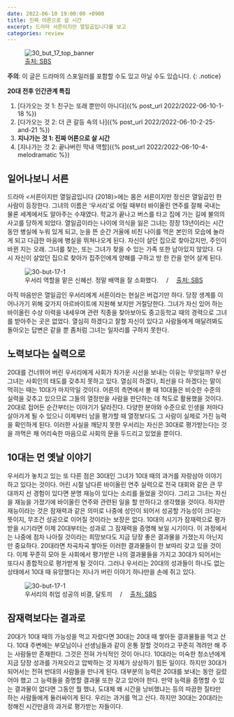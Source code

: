```yaml
---
date: 2022-06-10 19:00:00 +0900
title: 진짜 어른으로 살 시간
excerpt: 드라마 서른이지만 열일곱입니다를 보고
categories: review
---
```


<figure>
  <img src="https://i.imgur.com/YkiT2tp.jpg"
       alt="30_but_17_top_banner">
  <figcaption>
    <a href="https://programs.sbs.co.kr/drama/30but17/main">
      출처: SBS
    </a>
  </figcaption>
</figure>

**주의**: 이 글은 드라마의 스포일러를 포함할 수도 있고 아닐 수도 있습니다.
{: .notice}

**20대 전후 인간관계 특집**

1. [다가오는 것 1: 친구는 또래 뿐만이 아니다]({% post_url 2022/2022-06-10-1-18 %})
1. [다가오는 것 2: 더 큰 갈등 속의 나]({% post_url 2022/2022-06-10-2-25-and-21 %})
1. **지나가는 것 1: 진짜 어른으로 살 시간**
1. [지나가는 것 2: 끝나버린 막내 역할]({% post_url 2022/2022-06-10-4-melodramatic %})

## 일어나보니 서른

드라마 <서른이지만 열일곱입니다 (2018)>에는 몸은 서른이지만 정신은 열일곱인 한
사람이 등장한다. 그녀의 이름은 ‘우서리’로 어릴 때부터 바이올린 연주를 잘해
국내는 물론 세계에서도 알아주는 수재였다. 학교가 끝나고 버스를 타고 집에 가는
길에 불의의 사고를 당하게 되었다. 열일곱이라는 나이에 의식을 잃은 그녀는 장장
13년이라는 시간 동안 병실에 누워 있게 되고, 눈을 뜬 순간 거울에 비친 나이를
먹은 본인의 모습에 놀라게 되고 다급한 마음에 병실을 뛰쳐나오게 된다. 자신이
살던 집으로 찾아갔지만, 주인이 바뀐 지는 오래. 그녀를 찾는, 또는 그녀가 찾을
수 있는 가족 또한 남아있지 않았다. 다시 자신이 살았던 집으로 찾아가 집주인에게
양해를 구하고 방 한 칸을 얻어 살게 된다.

<figure>
  <img src="https://i.imgur.com/S2M9mKa.jpg"
       alt="30-but-17-1">
  <figcaption>
    우서리 역할을 맡은 신혜선. 정말 배역을 잘 소화했다.
    &emsp;/&emsp;
    <a href="https://programs.sbs.co.kr/drama/30but17/main">
      출처: SBS
    </a>
  </figcaption>
</figure>

아직 마음만은 열일곱인 우서리에게 서른이라는 현실은 버겁기만 하다. 당장 생계를
이어나가기 위해 갖가지 아르바이트에 지원해 보지만 거절당한다. 그녀가 자신 있어
하는 바이올린 수상 이력을 내세우며 관련 직종을 찾아보아도 중고등학교 때의
경력으로 그녀를 받아주는 곳은 없었다. 열심히 하겠다고 잘할 자신이 있다고
사람들에게 매달려봐도 돌아오는 답변은 같을 뿐 좀처럼 그녀는 일자리를 구하지
못한다.

## 노력보다는 실력으로

20대를 건너뛰어 버린 우서리에게 사회가 차가운 시선을 보내는 이유는 무엇일까?
우선 그녀는 사회인의 태도를 갖추지 못하고 있다. 열심히 하겠다, 최선을 다
하겠다는 말이 먹히는 때는 10대가 마지막일 것이다. 어른의 측면에서 볼 때
10대들은 비슷한 수준의 실력을 갖추고 있으므로 그들의 열정만을 사람을 판단하는
데 척도로 활용했을 것이다. 20대로 접어든 순간부터는 이야기가 달라진다. 다양한
분야와 수준으로 인생을 저마다 살아가게 될 수 있으니 이제부터 남을 평가할 때
열정보다도 그 사람이 실제로 가진 능력을 확인하게 된다. 이러한 사실을 깨닫지
못한 우서리는 자신은 30대로 평가받는다는 것을 까먹은 채 어리숙한 마음으로
사회의 문을 두드리고 있었을 뿐이다.

## 10대는 먼 옛날 이야기

우서리가 놓치고 있는 또 다른 점은 30대인 그녀가 10대 때의 과거를 자랑삼아
이야기하고 있다는 것이다. 어린 시절 남다른 바이올린 연주 실력으로 전국 대회와
같은 큰 무대까지 선 경험이 있다면 분명 재능이 있다는 소리를 들었을 것이다.
그리고 그녀는 자신을 재능을 가졌기에 바이올린 연주와 관련된 일을 할 만하다고
생각했을 것이다. 하지만 재능이라는 것은 잠재력과 같은 의미로 나중에 성인이
되어서 성공할 가능성이 크다는 뜻이지, 무조건 성공으로 이어질 것이라는 보장은
없다. 10대의 시기가 잠재력으로 평가받을 시기라면 이제 20대부터는 성과로 그
잠재력을 증명해 보일 시기이다. 이 과정에서는 나중에 점차 나아질 것이라는
희망보다도 지금 당장 좋은 결과물을 가졌는지 아닌지만 중요하다. 20대라면
차곡차곡 쌓아둔 이러한 결과물들이 한 보따리 갖고 있을 것이다. 이제 꾸준히 모아
둔 사회에서 평가받은 나의 결과물들을 가지고 30대가 되어서는 또다시 종합적으로
평가받게 될 것이다. 그러나 우서리는 20대의 성과들이 하나도 없는 상태에서 10대
때 유망했다는 지나가 버린 이야기 하나만을 손에 쥐고 있다.

<figure>
  <img src="https://i.imgur.com/KFS4uUT.jpg"
       alt="30-but-17-1">
  <figcaption>
    우서리의 취업 성공의 비결, 달토끼
    &emsp;/&emsp;
    <a href="https://programs.sbs.co.kr/drama/30but17/main">
      출처: SBS
    </a>
  </figcaption>
</figure>

## 잠재력보다는 결과로

20대가 10대 때의 가능성을 먹고 자랐다면 30대는 20대 때 쌓아둔 결과물들을 먹고
산다. 10대 주변에는 부모님이나 선생님들과 같이 온통 잘할 것이라고 꾸준히
격려만 해 주는 사람들만 존재한다. 그것은 전혀 가식적인 것이 아니다. 10대라는
미숙한 청소년에게 지금 당장 성과를 가져오라고 압박하는 것 자체가 상상하기 힘든
일이다. 하지만 30대가 되어서는 전혀 반대의 사람들을 만나게 된다. 대부분의
능력은 20대를 보내는 동안 길렀어야 했고 그 능력들을 증명할 결과물 또한 갖고
있어야 한다. 만약 능력을 증명할 수 있는 결과물이 없다면 그동안 뭘 했냐, 도대체
왜 시간을 낭비했냐는 등의 따끔한 질타만 하는 사람들에게 둘러싸이게 된다.
우리는 과거를 먹고 산다. 하지만 30대는 20대라는 정해진 시간만큼의 과거로
평가받는 자들이다.
